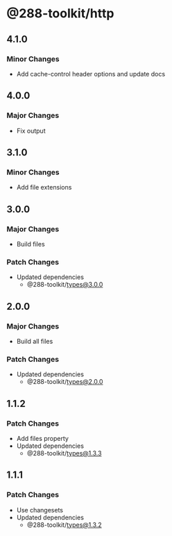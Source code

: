 # @288-toolkit/http

## 4.1.0

### Minor Changes

- Add cache-control header options and update docs

## 4.0.0

### Major Changes

- Fix output

## 3.1.0

### Minor Changes

- Add file extensions

## 3.0.0

### Major Changes

- Build files

### Patch Changes

- Updated dependencies
  - @288-toolkit/types@3.0.0

## 2.0.0

### Major Changes

- Build all files

### Patch Changes

- Updated dependencies
  - @288-toolkit/types@2.0.0

## 1.1.2

### Patch Changes

- Add files property
- Updated dependencies
  - @288-toolkit/types@1.3.3

## 1.1.1

### Patch Changes

- Use changesets
- Updated dependencies
  - @288-toolkit/types@1.3.2

